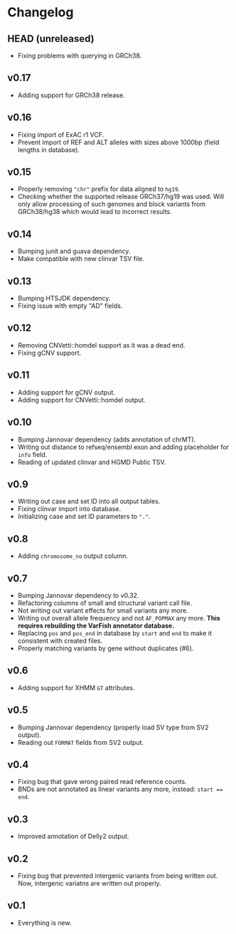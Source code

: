 # Changelog

## HEAD (unreleased)

- Fixing problems with querying in GRCh38.

## v0.17

- Adding support for GRCh38 release.

## v0.16

- Fixing import of ExAC r1 VCF.
- Prevent import of REF and ALT alleles with sizes above 1000bp (field lengths in database).

## v0.15

- Properly removing ``"chr"`` prefix for data aligned to `hg19`.
- Checking whether the supported release GRCh37/hg19 was used.
  Will only allow processing of such genomes and block variants from GRCh38/hg38 which would lead to incorrect results.

## v0.14

- Bumping junit and guava dependency.
- Make compatible with new clinvar TSV file.

## v0.13

- Bumping HTSJDK dependency.
- Fixing issue with empty "AD" fields.

## v0.12

- Removing CNVetti::homdel support as it was a dead end.
- Fixing gCNV support.

## v0.11

- Adding support for gCNV output.
- Adding support for CNVetti::homdel output.

## v0.10

- Bumping Jannovar dependency (adds annotation of chrMT).
- Writing out distance to refseq/ensembl exon and adding placeholder for `info` field.
- Reading of updated clinvar and HGMD Public TSV.

## v0.9

- Writing out case and set ID into all output tables.
- Fixing clinvar import into database.
- Initializing case and set ID parameters to `"."`.

## v0.8

- Adding `chromosome_no` output column.

## v0.7

- Bumping Jannovar dependency to v0.32.
- Refactoring columns of small and structural variant call file.
- Not writing out variant effects for small variants any more.
- Writing out overall allele frequency and not `AF_POPMAX` any more.
  **This requires rebuilding the VarFish annotator database.**
- Replacing `pos` and `pos_end` in database by `start` and `end` to make it consistent with created files.
- Properly matching variants by gene without duplicates (#6).

## v0.6

- Adding support for XHMM `GT` attributes.

## v0.5

- Bumping Jannovar dependency (properly load SV type from SV2 output).
- Reading out `FORMAT` fields from SV2 output.

## v0.4

- Fixing bug that gave wrong paired read reference counts.
- BNDs are not annotated as linear variants any more, instead: `start == end`.

## v0.3

- Improved annotation of Delly2 output.

## v0.2

- Fixing bug that prevented intergenic variants from being written out.
  Now, intergenic variatns are written out properly.

## v0.1

- Everything is new.
